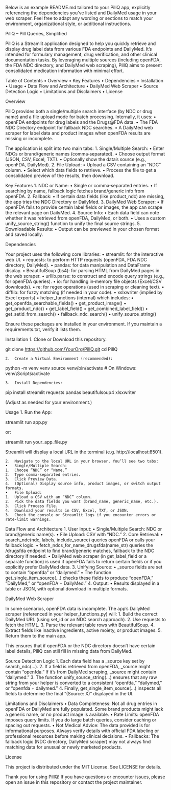 Below is an example README.md tailored to your PillQ app, explicitly referencing the dependencies you’ve listed and DailyMed usage in your web scraper. Feel free to adapt any wording or sections to match your environment, organizational style, or additional instructions.

PillQ – Pill Queries, Simplified

PillQ is a Streamlit application designed to help you quickly retrieve and display drug label data from various FDA endpoints and DailyMed. It’s intended for formulary management, drug verification, and other clinical documentation tasks. By leveraging multiple sources (including openFDA, the FDA NDC directory, and DailyMed web scraping), PillQ aims to present consolidated medication information with minimal effort.

Table of Contents
	•	Overview
	•	Key Features
	•	Dependencies
	•	Installation
	•	Usage
	•	Data Flow and Architecture
	•	DailyMed Web Scraper
	•	Source Detection Logic
	•	Limitations and Disclaimers
	•	License

Overview

PillQ provides both a single/multiple search interface (by NDC or drug name) and a file upload mode for batch processing. Internally, it uses:
	•	openFDA endpoints for drug labels and the Drugs@FDA data.
	•	The FDA NDC Directory endpoint for fallback NDC searches.
	•	A DailyMed web scraper for label data and product images when openFDA results are missing or incomplete.

The application is split into two main tabs:
	1.	Single/Multiple Search:
	•	Enter NDCs or brand/generic names (comma‐separated).
	•	Choose output format (JSON, CSV, Excel, TXT).
	•	Optionally show the data’s source (e.g., openFDA, DailyMed).
	2.	File Upload:
	•	Upload a CSV containing an “NDC” column.
	•	Select which data fields to retrieve.
	•	Process the file to get a consolidated preview of the results, then download.

Key Features
	1.	NDC or Name:
	•	Single or comma‐separated entries.
	•	If searching by name, fallback logic fetches brand/generic info from openFDA.
	2.	Fallback:
	•	If certain data fields (like product_ndc) are missing, the app tries the NDC Directory or DailyMed.
	3.	DailyMed Web Scraper:
	•	If openFDA fails to provide certain label fields or images, the app can scrape the relevant page on DailyMed.
	4.	Source Info:
	•	Each data field can note whether it was retrieved from openFDA, DailyMed, or both.
	•	Uses a custom unify_source_string() function to unify the final source strings.
	5.	Downloadable Results:
	•	Output can be previewed in your chosen format and saved locally.

Dependencies

Your project uses the following core libraries:
	•	streamlit: for the interactive web UI.
	•	requests: to perform HTTP requests (openFDA, FDA NDC directory, DailyMed).
	•	pandas: for data manipulation and DataFrame display.
	•	BeautifulSoup (bs4): for parsing HTML from DailyMed pages in the web scraper.
	•	urllib.parse: to construct and encode query strings (e.g., for openFDA queries).
	•	io: for handling in‐memory file objects (Excel/CSV downloads).
	•	re: for regex operations (used in scraping or cleaning text).
	•	difflib: for fuzzy matching (if needed in your code).
	•	xslxwriter (implied by Excel exports)
	•	helper_functions (internal) which includes:
	•	get_openfda_searchable_fields()
	•	get_product_image()
	•	get_product_ndc()
	•	get_label_field()
	•	get_combined_label_field()
	•	get_setid_from_search()
	•	fallback_ndc_search()
	•	unify_source_string()

Ensure these packages are installed in your environment. If you maintain a requirements.txt, verify it lists them.

Installation
	1.	Clone or Download this repository.

git clone https://github.com/YourOrg/PillQ.git
cd PillQ


	2.	Create a Virtual Environment (recommended):

python -m venv venv
source venv/bin/activate  # On Windows: venv\Scripts\activate


	3.	Install Dependencies:

pip install streamlit requests pandas beautifulsoup4 xlsxwriter

(Adjust as needed for your environment.)

Usage
	1.	Run the App:

streamlit run app.py

or:

streamlit run your_app_file.py

Streamlit will display a local URL in the terminal (e.g. http://localhost:8501).

	2.	Navigate to the local URL in your browser. You’ll see two tabs:
	•	Single/Multiple Search:
	1.	Choose “NDC” or “Name.”
	2.	Type comma‐separated entries.
	3.	Click Preview Data.
	4.	(Optional) Display source info, product images, or switch output formats.
	•	File Upload:
	1.	Upload a CSV with an “NDC” column.
	2.	Pick the data fields you want (brand_name, generic_name, etc.).
	3.	Click Process File.
	4.	Download your results in CSV, Excel, TXT, or JSON.
	3.	Check the console or Streamlit logs if you encounter errors or rate‐limit warnings.

Data Flow and Architecture
	1.	User Input:
	•	Single/Multiple Search: NDC or brand/generic name(s).
	•	File Upload: CSV with “NDC.”
	2.	Core Retrieval:
	•	search_ndc(ndc, labels, include_source) queries openFDA or calls your fallback logic.
	•	fetch_ndcs_for_name_drugsfda(name_str) queries the /drugsfda endpoint to find brand/generic matches, fallback to the NDC directory if needed.
	•	DailyMed web scraper (in get_label_field or a separate function) is used if openFDA fails to return certain fields or if you explicitly prefer DailyMed data.
	3.	Unifying Source:
	•	_source fields are set to contain “openfda” or “dailymed.”
	•	The function get_single_item_source(...) checks these fields to produce “openFDA,” “DailyMed,” or “openFDA + DailyMed.”
	4.	Output:
	•	Results displayed in a table or JSON, with optional download in multiple formats.

DailyMed Web Scraper

In some scenarios, openFDA data is incomplete. The app’s DailyMed scraper (referenced in your helper_functions.py) will:
	1.	Build the correct DailyMed URL (using set_id or an NDC search approach).
	2.	Use requests to fetch the HTML.
	3.	Parse the relevant table rows with BeautifulSoup.
	4.	Extract fields like inactive ingredients, active moiety, or product images.
	5.	Return them to the main app.

This ensures that if openFDA or the NDC directory doesn’t have certain label details, PillQ can still fill in missing data from DailyMed.

Source Detection Logic
	1.	Each data field has a _source key set by search_ndc(...).
	2.	If a field is retrieved from openFDA, _source might contain “openfda.” If it’s from DailyMed scraping, _source might contain “dailymed.”
	3.	The function unify_source_string(...) ensures that any raw string from your helper is converted to a consistent “openfda,” “dailymed,” or “openfda + dailymed.”
	4.	Finally, get_single_item_source(...) inspects all fields to determine the final “(Source: X)” displayed in the UI.

Limitations and Disclaimers
	•	Data Completeness: Not all drug entries in openFDA or DailyMed are fully populated. Some brand products might lack a generic name, or no product image is available.
	•	Rate Limits: openFDA imposes query limits. If you do large batch queries, consider caching or spacing out requests.
	•	Not Medical Advice: The data provided is for informational purposes. Always verify details with official FDA labeling or professional resources before making clinical decisions.
	•	Fallbacks: The fallback logic (NDC directory, DailyMed scraper) may not always find matching data for unusual or newly marketed products.

License

This project is distributed under the MIT License. See LICENSE for details.

Thank you for using PillQ! If you have questions or encounter issues, please open an issue in this repository or contact the project maintainer.
